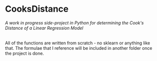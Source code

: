 # CooksDistance
###### A work in progress side-project in Python for determining the Cook's Distance of a Linear Regression Model 
All of the functions are written from scratch - no sklearn or anything like that. 
The formulae that I reference will be included in another folder once the project is done.
